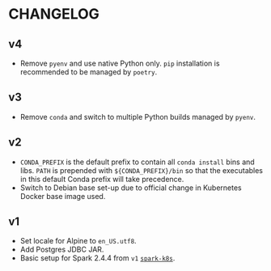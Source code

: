 # CHANGELOG

## v4

- Remove `pyenv` and use native Python only. `pip` installation is recommended
  to be managed by `poetry`.

## v3

- Remove `conda` and switch to multiple Python builds managed by `pyenv`.

## v2

- `CONDA_PREFIX` is the default prefix to contain all `conda install` bins and
  libs. `PATH` is prepended with `${CONDA_PREFIX}/bin` so that the executables
  in this default Conda prefix will take precedence.
- Switch to Debian base set-up due to official change in Kubernetes Docker base
  image used.

## v1

- Set locale for Alpine to `en_US.utf8`.
- Add Postgres JDBC JAR.
- Basic setup for Spark 2.4.4 from `v1`
  [`spark-k8s`](https://github.com/guangie88/spark-k8s).

